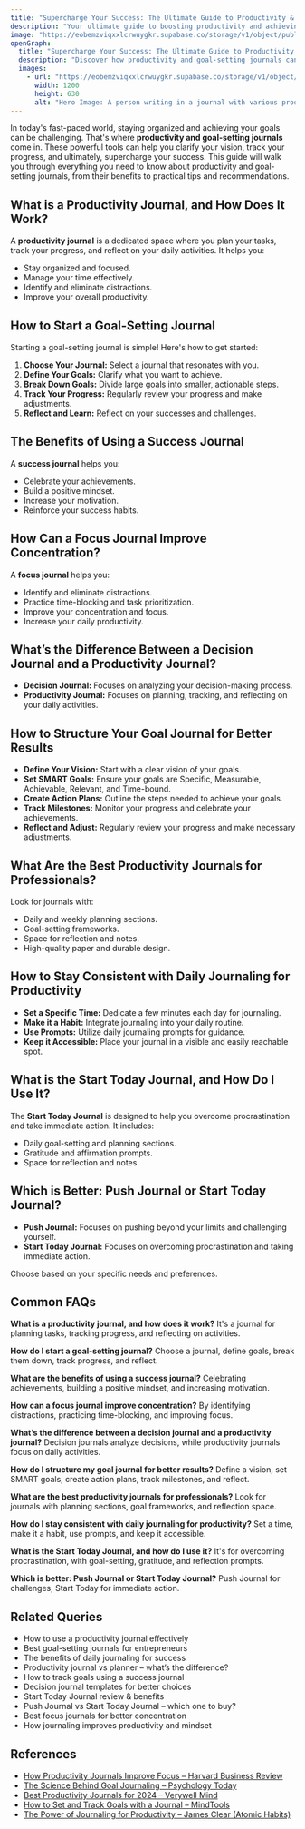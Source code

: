 ```yaml
---
title: "Supercharge Your Success: The Ultimate Guide to Productivity & Goal-Setting Journals"
description: "Your ultimate guide to boosting productivity and achieving your goals through effective journaling."
image: "https://eobemzviqxxlcrwuygkr.supabase.co/storage/v1/object/public/sparklog//productivity-journal.webp"
openGraph:
  title: "Supercharge Your Success: The Ultimate Guide to Productivity & Goal-Setting Journals"
  description: "Discover how productivity and goal-setting journals can help you supercharge your success."
  images:
    - url: "https://eobemzviqxxlcrwuygkr.supabase.co/storage/v1/object/public/sparklog//productivity-journal.webp"
      width: 1200
      height: 630
      alt: "Hero Image: A person writing in a journal with various productivity and goal-setting tools around them."
---
```



In today's fast-paced world, staying organized and achieving your goals can be challenging. That's where **productivity and goal-setting journals** come in. These powerful tools can help you clarify your vision, track your progress, and ultimately, supercharge your success. This guide will walk you through everything you need to know about productivity and goal-setting journals, from their benefits to practical tips and recommendations.

## What is a Productivity Journal, and How Does It Work?

A **productivity journal** is a dedicated space where you plan your tasks, track your progress, and reflect on your daily activities. It helps you:

* Stay organized and focused.
* Manage your time effectively.
* Identify and eliminate distractions.
* Improve your overall productivity.

## How to Start a Goal-Setting Journal

Starting a goal-setting journal is simple! Here's how to get started:

1.  **Choose Your Journal:** Select a journal that resonates with you.
2.  **Define Your Goals:** Clarify what you want to achieve.
3.  **Break Down Goals:** Divide large goals into smaller, actionable steps.
4.  **Track Your Progress:** Regularly review your progress and make adjustments.
5.  **Reflect and Learn:** Reflect on your successes and challenges.

## The Benefits of Using a Success Journal

A **success journal** helps you:

* Celebrate your achievements.
* Build a positive mindset.
* Increase your motivation.
* Reinforce your success habits.

## How Can a Focus Journal Improve Concentration?

A **focus journal** helps you:

* Identify and eliminate distractions.
* Practice time-blocking and task prioritization.
* Improve your concentration and focus.
* Increase your daily productivity.

## What’s the Difference Between a Decision Journal and a Productivity Journal?

* **Decision Journal:** Focuses on analyzing your decision-making process.
* **Productivity Journal:** Focuses on planning, tracking, and reflecting on your daily activities.

## How to Structure Your Goal Journal for Better Results

* **Define Your Vision:** Start with a clear vision of your goals.
* **Set SMART Goals:** Ensure your goals are Specific, Measurable, Achievable, Relevant, and Time-bound.
* **Create Action Plans:** Outline the steps needed to achieve your goals.
* **Track Milestones:** Monitor your progress and celebrate your achievements.
* **Reflect and Adjust:** Regularly review your progress and make necessary adjustments.

## What Are the Best Productivity Journals for Professionals?

Look for journals with:

* Daily and weekly planning sections.
* Goal-setting frameworks.
* Space for reflection and notes.
* High-quality paper and durable design.

## How to Stay Consistent with Daily Journaling for Productivity

* **Set a Specific Time:** Dedicate a few minutes each day for journaling.
* **Make it a Habit:** Integrate journaling into your daily routine.
* **Use Prompts:** Utilize daily journaling prompts for guidance.
* **Keep it Accessible:** Place your journal in a visible and easily reachable spot.

## What is the Start Today Journal, and How Do I Use It?

The **Start Today Journal** is designed to help you overcome procrastination and take immediate action. It includes:

* Daily goal-setting and planning sections.
* Gratitude and affirmation prompts.
* Space for reflection and notes.

## Which is Better: Push Journal or Start Today Journal?

* **Push Journal:** Focuses on pushing beyond your limits and challenging yourself.
* **Start Today Journal:** Focuses on overcoming procrastination and taking immediate action.

Choose based on your specific needs and preferences.

## Common FAQs

**What is a productivity journal, and how does it work?**
It's a journal for planning tasks, tracking progress, and reflecting on activities.

**How do I start a goal-setting journal?**
Choose a journal, define goals, break them down, track progress, and reflect.

**What are the benefits of using a success journal?**
Celebrating achievements, building a positive mindset, and increasing motivation.

**How can a focus journal improve concentration?**
By identifying distractions, practicing time-blocking, and improving focus.

**What’s the difference between a decision journal and a productivity journal?**
Decision journals analyze decisions, while productivity journals focus on daily activities.

**How do I structure my goal journal for better results?**
Define a vision, set SMART goals, create action plans, track milestones, and reflect.

**What are the best productivity journals for professionals?**
Look for journals with planning sections, goal frameworks, and reflection space.

**How do I stay consistent with daily journaling for productivity?**
Set a time, make it a habit, use prompts, and keep it accessible.

**What is the Start Today Journal, and how do I use it?**
It's for overcoming procrastination, with goal-setting, gratitude, and reflection prompts.

**Which is better: Push Journal or Start Today Journal?**
Push Journal for challenges, Start Today for immediate action.

## Related Queries

* How to use a productivity journal effectively
* Best goal-setting journals for entrepreneurs
* The benefits of daily journaling for success
* Productivity journal vs planner – what’s the difference?
* How to track goals using a success journal
* Decision journal templates for better choices
* Start Today Journal review & benefits
* Push Journal vs Start Today Journal – which one to buy?
* Best focus journals for better concentration
* How journaling improves productivity and mindset

## References

* [How Productivity Journals Improve Focus – Harvard Business Review](https://hbr.org/2021/03/how-productivity-journals-improve-focus)
* [The Science Behind Goal Journaling – Psychology Today](https://www.psychologytoday.com/us/blog/prescriptions-life/202106/the-science-behind-goal-journaling)
* [Best Productivity Journals for 2024 – Verywell Mind](https://www.verywellmind.com/best-productivity-journals-5190978)
* [How to Set and Track Goals with a Journal – MindTools](https://www.mindtools.com/page8/article_05.htm)
* [The Power of Journaling for Productivity – James Clear (Atomic Habits)](https://jamesclear.com/journaling-productivity)